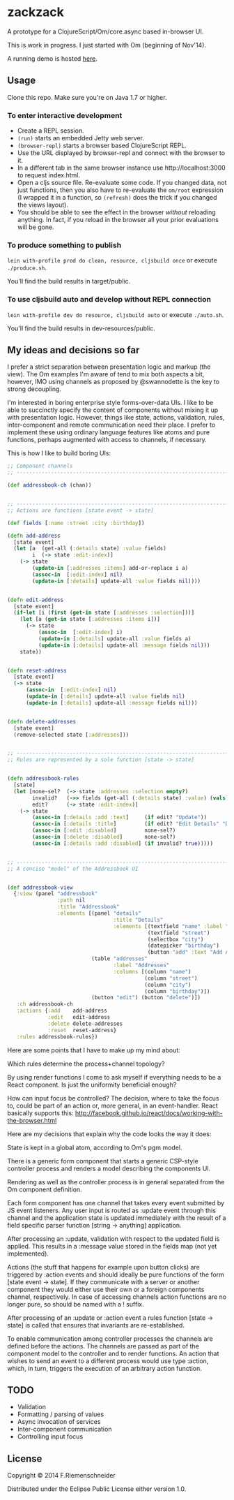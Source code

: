 # zackzack

A prototype for a ClojureScript/Om/core.async based in-browser UI.

This is work in progress. I just started with Om (beginning of Nov'14).

A running demo is hosted [here](http://www.falkoriemenschneider.de/zackzack/).


## Usage

Clone this repo. Make sure you're on Java 1.7 or higher.

### To enter interactive development

* Create a REPL session.
* `(run)` starts an embedded Jetty web server.
* `(browser-repl)` starts a browser based ClojureScript REPL.
* Use the URL displayed by browser-repl and connect with the browser
  to it.
* In a different tab in the same browser instance use
  http://localhost:3000 to request index.html.
* Open a cljs source file. Re-evaluate some code. If you changed data,
  not just functions, then you also have to re-evaluate the `om/root`
  expression (I wrapped it in a function, so `(refresh)` does the
  trick if you changed the views layout).
* You should be able to see the effect in the browser *without*
  reloading anything. In fact, if you reload in the browser all
  your prior evaluations will be gone.


### To produce something to publish

`lein with-profile prod do clean, resource, cljsbuild once` or execute `./produce.sh`.

You'll find the build results in target/public.

### To use cljsbuild auto and develop without REPL connection

`lein with-profile dev do resource, cljsbuild auto` or execute `./auto.sh`.

You'll find the build results in dev-resources/public.


## My ideas and decisions so far


I prefer a strict separation between presentation logic and markup
(the view). The Om examples I'm aware of tend to mix both aspects
a bit, however, IMO using channels as proposed by @swannodette is
the key to strong decoupling.

I'm interested in boring enterprise style forms-over-data UIs.  I
like to be able to succinctly specify the content of components
without mixing it up with presentation logic. However, things like
state, actions, validation, rules, inter-component and remote
communication need their place. I prefer to implement these using
ordinary language features like atoms and pure functions, perhaps
augmented with access to channels, if necessary.

This is how I like to build boring UIs:

```clojure
;; Component channels
;; ----------------------------------------------------------------------------

(def addressbook-ch (chan))


;; ----------------------------------------------------------------------------
;; Actions are functions [state event -> state]

(def fields [:name :street :city :birthday])

(defn add-address
  [state event]
  (let [a  (get-all (:details state) :value fields)
        i  (-> state :edit-index)]
    (-> state
        (update-in [:addresses :items] add-or-replace i a)
        (assoc-in  [:edit-index] nil)
        (update-in [:details] update-all :value fields nil))))


(defn edit-address
  [state event]
  (if-let [i (first (get-in state [:addresses :selection]))]    
    (let [a (get-in state [:addresses :items i])]
      (-> state
          (assoc-in  [:edit-index] i)
          (update-in [:details] update-all :value fields a)
          (update-in [:details] update-all :message fields nil)))
    state))


(defn reset-address
  [state event]
  (-> state
      (assoc-in  [:edit-index] nil)
      (update-in [:details] update-all :value fields nil)
      (update-in [:details] update-all :message fields nil)))


(defn delete-addresses
  [state event]
  (remove-selected state [:addresses]))


;; ----------------------------------------------------------------------------
;; Rules are represented by a sole function [state -> state]


(defn addressbook-rules
  [state]
  (let [none-sel?  (-> state :addresses :selection empty?)
        invalid?   (->> fields (get-all (:details state) :value) (vals) (some empty?)) ; TODO validation
        edit?      (-> state :edit-index)]
    (-> state
        (assoc-in [:details :add :text]     (if edit? "Update"))
        (assoc-in [:details :title]         (if edit? "Edit Details" "Details"))
        (assoc-in [:edit :disabled]         none-sel?)
        (assoc-in [:delete :disabled]       none-sel?)
        (assoc-in [:details :add :disabled] (if invalid? true)))))


;; ----------------------------------------------------------------------------
;; A concise "model" of the Addressbook UI


(def addressbook-view
  {:view (panel "addressbook"
                :path nil
                :title "Addressbook"
                :elements [(panel "details"
                                  :title "Details"
                                  :elements [(textfield "name" :label "Full name")
                                             (textfield "street")
                                             (selectbox "city")
                                             (datepicker "birthday")
                                             (button "add" :text "Add Address") (button "reset")])
                           (table "addresses"
                                  :label "Addresses"
                                  :columns [(column "name")
                                            (column "street")
                                            (column "city")
                                            (column "birthday")])
                           (button "edit") (button "delete")])
   :ch addressbook-ch
   :actions {:add    add-address
             :edit   edit-address
             :delete delete-addresses
             :reset  reset-address}
   :rules addressbook-rules})
```


Here are some points that I have to make up my mind about:

Which rules determine the process+channel topology?

By using render functions I come to ask myself if everything needs
to be a React component. Is just the uniformity beneficial enough?

How can input focus be controlled?  The decision, where to take the
focus to, could be part of an action or, more general, in an
event-handler. React basically supports this:
http://facebook.github.io/react/docs/working-with-the-browser.html


Here are my decisions that explain why the code looks the way it
does:

State is kept in a global atom, according to Om's pgm model.

There is a generic form component that starts a generic CSP-style
controller process and renders a model describing the components
UI.

Rendering as well as the controller process is in general separated
from the Om component definition.

Each form component has one channel that takes every event
submitted by JS event listeners. Any user input is routed as
:update event through this channel and the application state is
updated immediately with the result of a field specific parser
function [string -> anything] application.

After processing an :update, validation with respect to the
updated field is applied. This results in a :message value
stored in the fields map (not yet implemented).

Actions (the stuff that happens for example upon button clicks) are
triggered by :action events and should ideally be pure functions of
the form [state event -> state]. If they communicate with a server
or another component they would either use their own or a foreign
components channel, respectively.  In case of accessing channels
action functions are no longer pure, so should be named with a !
suffix.

After processing of an :update or :action event a rules function
[state -> state] is called that ensures that invariants are
re-established.

To enable communication among controller processes the channels are
defined before the actions. The channels are passed as
part of the component model to the controller and to render
functions. An action that wishes to send an event to a different
process would use type :action, which, in turn, triggers the execution
of an arbitrary action function.


## TODO
* Validation
* Formatting / parsing of values
* Async invocation of services
* Inter-component communication
* Controlling input focus



## License

Copyright © 2014 F.Riemenschneider

Distributed under the Eclipse Public License either version 1.0.
